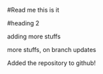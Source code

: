 #Read me
this is it

#heading 2

adding more stuffs


more stuffs, on branch updates

Added the repository to github!

